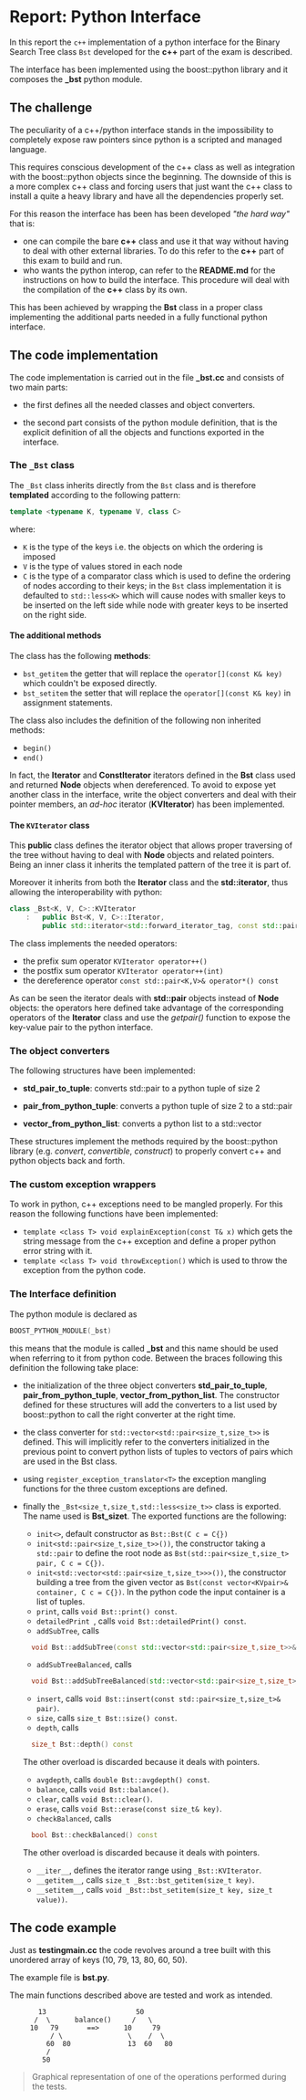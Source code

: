 # Report: Python Interface

In this report the `c++` implementation of a python interface for the Binary Search Tree class `Bst` developed for the **c++** part of the exam is described.

The interface has been implemented using the boost::python library and it composes the **_bst** python module.

## The challenge

The peculiarity of a c++/python interface stands in the impossibility to completely expose raw pointers since python is a scripted and managed language.

This requires conscious development of the c++ class as well as integration with the boost::python objects since the beginning. The downside of this is a more complex c++ class and forcing users that just want the c++ class to install a quite a heavy library and have all the dependencies properly set.

For this reason the interface has been has been developed *"the hard way"* that is:

- one can compile the bare **c++** class and use it that way without having to deal with other external libraries. To do this refer to the **c++** part of this exam to build and run.
- who wants the python interop, can refer to the **README.md** for the instructions on how to build the interface. This procedure will deal with the compilation of the **c++** class by its own.

This has been achieved by wrapping the **Bst** class in a proper class implementing the additional parts needed in a fully functional python interface.

## The code implementation

The code implementation is carried out in the file **_bst.cc** and consists of two main parts: 
- the first defines all the needed classes and object converters.

- the second part consists of the python module definition, that is the explicit definition of all the objects and functions exported in the interface.

  

### The `_Bst` class

The `_Bst` class inherits directly from the `Bst` class and is therefore **templated** according to the following pattern:

```c++
template <typename K, typename V, class C>
```

where:

- `K` is the type of the keys i.e. the objects on which the ordering is imposed
- `V` is the type of values stored in each node
- `C` is the type of a comparator class which is used to define the ordering of nodes according to their keys;
  in the `Bst` class implementation it is defaulted to `std::less<K>` which will cause nodes with smaller keys to be inserted on the left side while node with greater keys to be inserted on the right side.

#### The additional methods
  
The class has the following **methods**:
- `bst_getitem` the getter that will replace the `operator[](const K& key)` which couldn't be exposed directly.
- `bst_setitem` the setter that will replace the `operator[](const K& key)` in assignment statements.

The class also includes the definition of the following non inherited methods:
- `begin()` 
- `end()` 

In fact, the **Iterator** and **ConstIterator** iterators defined in the **Bst** class used and returned **Node** objects when dereferenced. To avoid to expose yet another class in the interface, write the object converters and deal with their pointer members, an *ad-hoc* iterator (**KVIterator**) has been implemented.



#### The `KVIterator` class

This **public** class defines the iterator object that allows proper traversing of the tree without having to deal with **Node** objects and related pointers.
Being an inner class it inherits the templated pattern of the tree it is part of.

Moreover it inherits from both the **Iterator** class and the **std::iterator**, thus allowing the interoperability with python:

```c++
class _Bst<K, V, C>::KVIterator 
	:	public Bst<K, V, C>::Iterator,
		public std::iterator<std::forward_iterator_tag, const std::pair<K,V>>
```

The class implements the needed operators:

- the prefix sum operator `KVIterator operator++()`
- the postfix sum operator `KVIterator operator++(int)`
- the dereference operator `const std::pair<K,V>& operator*() const`

As can be seen the iterator deals with **std::pair** objects instead of **Node** objects: the operators here defined take advantage of the corresponding operators of the **Iterator** class and use the *getpair()* function to expose the key-value pair to the python interface.



### The object converters

The following structures have been implemented:

- **std_pair_to_tuple**: converts std::pair to a python tuple of size 2

- **pair_from_python_tuple**: converts a python tuple of size 2 to a std::pair

- **vector_from_python_list**: converts a python list to a std::vector

  

These structures implement the methods required by the boost::python library (e.g. *convert*, *convertible*, *construct*) to properly convert c++ and python objects back and forth.



### The custom exception wrappers

To work in python, c++ exceptions need to be mangled properly. For this reason the following functions have been implemented:

- `template <class T> void explainException(const T& x)` which gets the string message from the c++ exception and define a proper python error string with it.
- `template <class T> void throwException()` which is used to throw the exception from the python code.



### The Interface definition

The python module is declared as

```c++
BOOST_PYTHON_MODULE(_bst)
```

this means that the module is called **_bst** and this name should be used when referring to it from python code. Between the braces following this definition the following take place:

- the initialization of the three object converters  **std_pair_to_tuple**, **pair_from_python_tuple**, **vector_from_python_list**. The constructor defined for these structures will add the converters to a list used by boost::python to call the right converter at the right time.
- the class converter for `std::vector<std::pair<size_t,size_t>>` is defined. This will implicitly refer to the converters initialized in the previous point to convert python lists of tuples to vectors of pairs which are used in the Bst class.

- using `register_exception_translator<T>` the exception mangling functions for the three custom exceptions are defined.
- finally the `_Bst<size_t,size_t,std::less<size_t>>` class is exported. The name used is **Bst_sizet**. The exported functions are the following:
  - `init<>`, default constructor as `Bst::Bst(C c = C{})`
  - `init<std::pair<size_t,size_t>>())`, the constructor taking a `std::pair` to define the root node as `Bst(std::pair<size_t,size_t> pair, C c = C{})`.
  - `init<std::vector<std::pair<size_t,size_t>>>())`, the constructor building a tree from the given vector as `Bst(const vector<KVpair>& container, C c = C{})`.
    In the python code the input container is a list of tuples.
  - `print`, calls `void Bst::print() const`.
  - `detailedPrint `, calls `void Bst::detailedPrint() const`.
  - `addSubTree`, calls
  ```c++
    void Bst::addSubTree(const std::vector<std::pair<size_t,size_t>>& container, size_t first, size_t last)
  ```
  - `addSubTreeBalanced`, calls
  ```c++
    void Bst::addSubTreeBalanced(std::vector<std::pair<size_t,size_t>>& container)
  ```
  - `insert`, calls `void Bst::insert(const std::pair<size_t,size_t>& pair)`.
  - `size`, calls `size_t Bst::size() const`.
  - `depth`, calls
  ```c++
    size_t Bst::depth() const
  ```
  The other overload is discarded because it deals with pointers.
  - `avgdepth`, calls `double Bst::avgdepth() const`.
  - `balance`, calls `void Bst::balance()`.
  - `clear`, calls `void Bst::clear()`.
  - `erase`, calls `void Bst::erase(const size_t& key)`.
  - `checkBalanced`, calls
  ```c++
    bool Bst::checkBalanced() const
  ```
  The other overload is discarded because it deals with pointers.
  - `__iter__`, defines the iterator range using `_Bst::KVIterator`.
  - `__getitem__`, calls `size_t _Bst::bst_getitem(size_t key)`.
  - `__setitem__`, calls `void _Bst::bst_setitem(size_t key, size_t value))`.


## The code example

Just as **testingmain.cc** the code revolves around a tree built with this unordered array of keys (10, 79, 13, 80, 60, 50).

The example file is **bst.py**.

The main functions described above are tested and work as intended.

```
       13                      50
      /  \      balance()     /   \
     10   79       ==>      10     79
          / \                \    /  \
         60  80              13  60   80
         /				   
        50				   
```
> Graphical representation of one of the operations performed during the tests.
